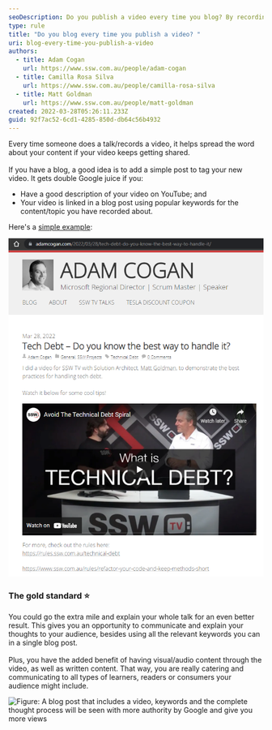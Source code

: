 ```yaml
---
seoDescription: Do you publish a video every time you blog? By recording a video and publishing it on YouTube, you're helping spread the word about your content. Consider linking your video in a simple blog post with a good description, popular keywords, and an explanation of your thoughts to expand your audience.
type: rule
title: "Do you blog every time you publish a video? "
uri: blog-every-time-you-publish-a-video
authors:
  - title: Adam Cogan
    url: https://www.ssw.com.au/people/adam-cogan
  - title: Camilla Rosa Silva
    url: https://www.ssw.com.au/people/camilla-rosa-silva
  - title: Matt Goldman
    url: https://www.ssw.com.au/people/matt-goldman
created: 2022-03-28T05:26:11.233Z
guid: 92f7ac52-6cd1-4285-850d-db64c56b4932
---
```


Every time someone does a talk/records a video, it helps spread the word about your content if your video keeps getting shared. \
\
If you have a blog, a good idea is to add a simple post to tag your new video. It gets double Google juice if you:

- Have a good description of your video on YouTube; and
- Your video is linked in a blog post using popular keywords for the content/topic you have recorded about.

<!--endintro-->

Here's a [simple example](https://adamcogan.com/2022/03/28/tech-debt-do-you-know-the-best-way-to-handle-it/):

![Figure: A simple blog post with your video embeded will help expand the audience for your video/content](adam-cogan-simple-example.png)

### **The gold standard ⭐**

You could go the extra mile and explain your whole talk for an even better result. This gives you an opportunity to communicate and explain your thoughts to your audience, besides using all the relevant keywords you can in a single blog post. \
\
Plus, you have the added benefit of having visual/audio content through the video, as well as written content. That way, you are really catering and communicating to all types of learners, readers or consumers your audience might include.

![Figure: A blog post that includes a video, keywords and the complete thought process will be seen with more authority by Google and give you more views](/static/d4b8c03a75bd571d4c7b57ad4f026e67/72e01/matt-goldman-blog-good-example.jpg)
